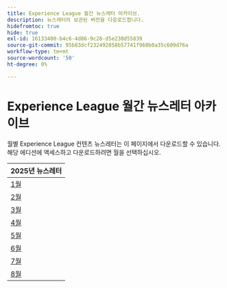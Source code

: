 ```yaml
---
title: Experience League 월간 뉴스레터 아카이브.
description: 뉴스레터의 보관된 버전을 다운로드합니다.
hidefromtoc: true
hide: true
exl-id: 16133400-b4c6-4d86-9c28-d5e230d55839
source-git-commit: 95b83dcf232492858b57741f960b0a35c609d76a
workflow-type: tm+mt
source-wordcount: '50'
ht-degree: 0%

---
```


# Experience League 월간 뉴스레터 아카이브

월별 Experience League 컨텐츠 뉴스레터는 이 페이지에서 다운로드할 수 있습니다. 해당 에디션에 액세스하고 다운로드하려면 월을 선택하십시오.

| 2025년 뉴스레터 |
|------------|
| [1월](assets/Jan-Newsletter.pdf) |
| [2월](assets/Feb-Newsletter.pdf) |
| [3월](assets/March-Newsletter.pdf) |
| [4월](assets/April-Newsletter.pdf) |
| [5월](assets/May-Newsletter.pdf) |
| [6월](assets/June-Newsletter.pdf) |
| [7월](assets/July-Newsletter.pdf) |
| [8월](assets/August-Newsletter.pdf) |

